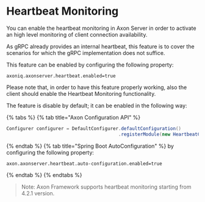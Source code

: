 # Heartbeat Monitoring

You can enable the heartbeat monitoring in Axon Server in order to activate an high level monitoring of client connection availability.

As gRPC already provides an internal heartbeat, this feature is to cover the scenarios for which the gRPC implementation does not suffice.

This feature can be enabled by configuring the following property:

```text
axoniq.axonserver.heartbeat.enabled=true
```

Please note that, in order to have this feature properly working, also the client should enable the Heartbeat Monitoring functionality.

The feature is disable by default; it can be enabled in the following way:

{% tabs %}
{% tab title="Axon Configuration API" %}
```java
Configurer configurer = DefaultConfigurer.defaultConfiguration()
                                         .registerModule(new HeartbeatConfiguration());
```
{% endtab %}
{% tab title="Spring Boot AutoConfiguration" %}
by configuring the following property:

```text
axon.axonserver.heartbeat.auto-configuration.enabled=true
```
{% endtab %}
{% endtabs %}

 > Note: Axon Framework supports heartbeat monitoring starting from 4.2.1 version.


